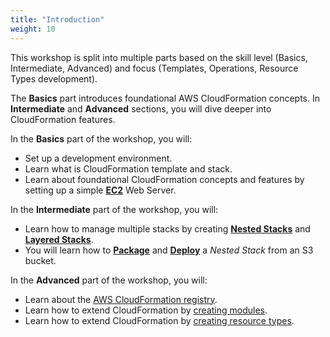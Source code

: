 ```yaml
---
title: "Introduction"
weight: 10
---
```


This workshop is split into multiple parts based on the skill level (Basics, Intermediate, Advanced) and focus (Templates, Operations, Resource Types development).

The **Basics** part introduces foundational AWS CloudFormation concepts. In **Intermediate** and **Advanced** sections, you will dive deeper into CloudFormation features.

In the **Basics** part of the workshop, you will:

+ Set up a development environment.
+ Learn what is CloudFormation template and stack.
+ Learn about foundational CloudFormation concepts and features by setting up a simple **[EC2](https://aws.amazon.com/ec2/)** Web Server.

In the **Intermediate** part of the workshop, you will:

+ Learn how to manage multiple stacks by creating **[Nested Stacks](https://docs.aws.amazon.com/AWSCloudFormation/latest/UserGuide/using-cfn-nested-stacks.html)**
and **[Layered Stacks](https://docs.aws.amazon.com/AWSCloudFormation/latest/UserGuide/using-cfn-stack-exports.html)**.
+ You will learn how to **[Package](https://docs.aws.amazon.com/AWSCloudFormation/latest/UserGuide/using-cfn-cli-package.html)**
and **[Deploy](https://docs.aws.amazon.com/AWSCloudFormation/latest/UserGuide/using-cfn-cli-deploy.html)** a _Nested Stack_ from an S3 bucket.

In the **Advanced** part of the workshop, you will:

+ Learn about the [AWS CloudFormation registry](https://docs.aws.amazon.com/AWSCloudFormation/latest/UserGuide/registry.html).
+ Learn how to extend CloudFormation by [creating modules](https://docs.aws.amazon.com/cloudformation-cli/latest/userguide/modules.html).
+ Learn how to extend CloudFormation by [creating resource types](https://docs.aws.amazon.com/cloudformation-cli/latest/userguide/resource-types.html).
